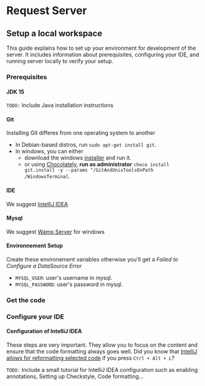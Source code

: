 # Request Server
## Setup a local workspace
This guide explains how to set up your environment for development of the server. It includes information about prerequisites, configuring your IDE, and running server locally to verify your setup.
### Prerequisites
#### JDK 15
`TODO:` Include Java installation instructions
#### Git
Installing Git differes from one operating system to another
- In Debian-based distros, run `sudo apt-get install git`.
- In windows, you can either
  - download the windows [installer](http://git-scm.com/download/win) and run it.
  - or using [Chocolately](https://chocolatey.org/install), **run as administrator** `choco install git.install -y --params "/GitAndUnixToolsOnPath /WindowsTerminal`.
#### IDE
We suggest [IntelliJ IDEA](https://www.jetbrains.com/idea/)
#### Mysql
We suggest [Wamp Server]() for windows
#### Environnement Setup
Create these environement variables otherwise you'll get a *Failed to Configure a DataSource Error*
  - `MYSQL_USER`: user's username in mysql.
  - `MYSQL_PASSWORD`: user's password in mysql.
### Get the code
### Configure your IDE
#### Configuration of IntelliJ IDEA
These steps are very important. They allow you to focus on the content and ensure that the code formatting always goes well. Did you know that [IntelliJ allows for reformatting selected code](https://www.jetbrains.com/help/idea/reformat-and-rearrange-code.html#reformat_code) if you press `Ctrl + Alt + L`?

`TODO:` Include a small tutorial for IntelliJ IDEA configuration such as enabling annotations, Setting up Checkstyle, Code formatting...
